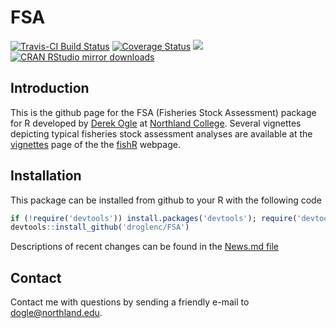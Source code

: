 FSA
===
[![Travis-CI Build Status](https://travis-ci.org/droglenc/FSA.svg?branch=master)](https://travis-ci.org/droglenc/FSA)
[![Coverage Status](https://img.shields.io/coveralls/droglenc/FSA.svg)](https://coveralls.io/r/droglenc/FSA?branch=master)
[![](http://www.r-pkg.org/badges/version/FSA)](http://www.r-pkg.org/pkg/FSA)
[![CRAN RStudio mirror downloads](http://cranlogs.r-pkg.org/badges/FSA)](http://www.r-pkg.org/pkg/FSA)


## Introduction
This is the github page for the FSA (Fisheries Stock Assessment) package for R developed by [Derek Ogle](http://droglenc.wordpress.com/) at [Northland College](http://www.northland.edu/).  Several vignettes depicting typical fisheries stock assessment analyses are available at the <a href="http://fishr.wordpress.com/vignettes/" target="_blank">vignettes</a> page of the the <a href="http://fishr.wordpress.com/" target="_blank">fishR</a> webpage.

## Installation
This package can be installed from github to your R with the following code

```r
if (!require('devtools')) install.packages('devtools'); require('devtools')
devtools::install_github('droglenc/FSA')
```

Descriptions of recent changes can be found in the [News.md file](https://github.com/droglenc/FSA/blob/master/NEWS.md)

## Contact
Contact me with questions by sending a friendly e-mail to <dogle@northland.edu>.
